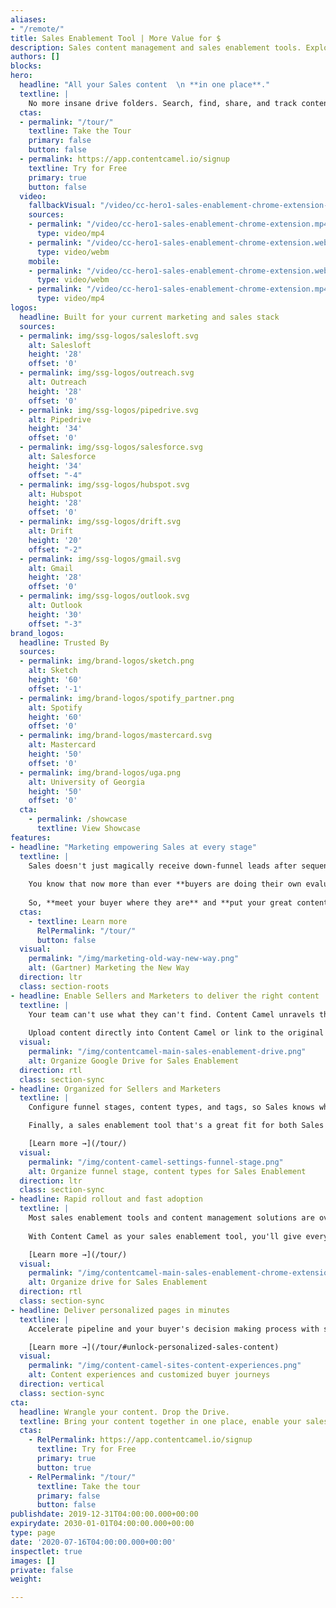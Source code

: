 ```yaml
---
aliases:
- "/remote/"
title: Sales Enablement Tool | More Value for $
description: Sales content management and sales enablement tools. Explore best practices and getting the most from your marketing and sales content. 
authors: []
blocks:
hero:
  headline: "All your Sales content  \n **in one place**."
  textline: |
    No more insane drive folders. Search, find, share, and track content everywhere with our sales enablement tools. 
  ctas:
  - permalink: "/tour/"
    textline: Take the Tour
    primary: false
    button: false
  - permalink: https://app.contentcamel.io/signup
    textline: Try for Free
    primary: true
    button: false
  video:
    fallbackVisual: "/video/cc-hero1-sales-enablement-chrome-extension-static.jpg"
    sources:
    - permalink: "/video/cc-hero1-sales-enablement-chrome-extension.mp4"
      type: video/mp4
    - permalink: "/video/cc-hero1-sales-enablement-chrome-extension.webm"
      type: video/webm
    mobile:
    - permalink: "/video/cc-hero1-sales-enablement-chrome-extension.webm"
      type: video/webm
    - permalink: "/video/cc-hero1-sales-enablement-chrome-extension.mp4"
      type: video/mp4
logos:
  headline: Built for your current marketing and sales stack
  sources:
  - permalink: img/ssg-logos/salesloft.svg
    alt: Salesloft
    height: '28'
    offset: '0'
  - permalink: img/ssg-logos/outreach.svg
    alt: Outreach
    height: '28'
    offset: '0'
  - permalink: img/ssg-logos/pipedrive.svg
    alt: Pipedrive
    height: '34'
    offset: '0'
  - permalink: img/ssg-logos/salesforce.svg
    alt: Salesforce
    height: '34'
    offset: "-4"
  - permalink: img/ssg-logos/hubspot.svg
    alt: Hubspot
    height: '28'
    offset: '0'
  - permalink: img/ssg-logos/drift.svg
    alt: Drift
    height: '20'
    offset: "-2"
  - permalink: img/ssg-logos/gmail.svg
    alt: Gmail
    height: '28'
    offset: '0'
  - permalink: img/ssg-logos/outlook.svg
    alt: Outlook
    height: '30'
    offset: "-3"
brand_logos:
  headline: Trusted By
  sources:
  - permalink: img/brand-logos/sketch.png
    alt: Sketch
    height: '60'
    offset: '-1'
  - permalink: img/brand-logos/spotify_partner.png
    alt: Spotify
    height: '60'
    offset: '0'
  - permalink: img/brand-logos/mastercard.svg
    alt: Mastercard
    height: '50'
    offset: '0'
  - permalink: img/brand-logos/uga.png
    alt: University of Georgia
    height: '50'
    offset: '0'
  cta:
    - permalink: /showcase
      textline: View Showcase
features:
- headline: "Marketing empowering Sales at every stage"
  textline: |
    Sales doesn't just magically receive down-funnel leads after sequenced touchpoints from Marketing.
    
    You know that now more than ever **buyers are doing their own evaluation** and are dropping into the sales conversation all across your funnel. 
    
    So, **meet your buyer where they are** and **put your great content to work with Content Camel sales enablement tools**.
  ctas:
    - textline: Learn more
      RelPermalink: "/tour/"
      button: false
  visual:
    permalink: "/img/marketing-old-way-new-way.png"
    alt: (Gartner) Marketing the New Way
  direction: ltr
  class: section-roots
- headline: Enable Sellers and Marketers to deliver the right content
  textline: |
    Your team can't use what they can't find. Content Camel unravels the mystery of sales enablement and your content: PDFs, blog posts, videos, webpages, webinars, links, battlecards, decks -- all in one place. 
    
    Upload content directly into Content Camel or link to the original location of the asset.
  visual:
    permalink: "/img/contentcamel-main-sales-enablement-drive.png"
    alt: Organize Google Drive for Sales Enablement
  direction: rtl
  class: section-sync
- headline: Organized for Sellers and Marketers
  textline: |
    Configure funnel stages, content types, and tags, so Sales knows which assets to use at each key point of the sales process.

    Finally, a sales enablement tool that's a great fit for both Sales *and* Marketing.

    [Learn more →](/tour/)
  visual:
    permalink: "/img/content-camel-settings-funnel-stage.png"
    alt: Organize funnel stage, content types for Sales Enablement
  direction: ltr
  class: section-sync
- headline: Rapid rollout and fast adoption
  textline: |
    Most sales enablement tools and content management solutions are overly complicated and too complex to quickly roll out to your team. 
    
    With Content Camel as your sales enablement tool, you'll give everyone access to content that converts -- wherever they are working -- with our Chrome Extension. 

    [Learn more →](/tour/)
  visual:
    permalink: "/img/contentcamel-main-sales-enablement-chrome-extension.png"
    alt: Organize drive for Sales Enablement
  direction: rtl
  class: section-sync
- headline: Deliver personalized pages in minutes
  textline: |
    Accelerate pipeline and your buyer's decision making process with super easy content grouping and publishing as branded pages.

    [Learn more →](/tour/#unlock-personalized-sales-content)
  visual:
    permalink: "/img/content-camel-sites-content-experiences.png"
    alt: Content experiences and customized buyer journeys
  direction: vertical
  class: section-sync
cta:
  headline: Wrangle your content. Drop the Drive.
  textline: Bring your content together in one place, enable your sales team to have better conversations with prospects, prove the impact of content marketing and close more deals.
  ctas: 
    - RelPermalink: https://app.contentcamel.io/signup
      textline: Try for Free
      primary: true
      button: true
    - RelPermalink: "/tour/"
      textline: Take the tour
      primary: false
      button: false
publishdate: 2019-12-31T04:00:00.000+00:00
expirydate: 2030-01-01T04:00:00.000+00:00
type: page
date: '2020-07-16T04:00:00.000+00:00'
inspectlet: true
images: []
private: false
weight:

---
```

